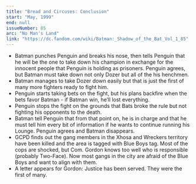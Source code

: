 ```yaml
---
title: "Bread and Circuses: Conclusion"
start: "May, 1999"
end: null
issueNumber: 85
arc: "No Man's Land"
link: "https://dc.fandom.com/wiki/Batman:_Shadow_of_the_Bat_Vol_1_85"
---
```


- Batman punches Penguin and breaks his nose, then tells Penguin that he will be the one to take down his champion in exchange for the innocent people that Penguin is holding as prisoners. Penguin agrees, but Batman must take down not only Dozer but all of the his henchmen.
- Batman manages to take Dozer down easily but that is just the first of many more fighters ready to fight him.
- Penguin starts taking bets on the fight, but his plans backfire when the bets favor Batman - if Batman win, he’ll lost everything.
- Penguin stops the fight on the grounds that Bats broke the rule but not fighting his opponents to the death.
- Batman tell Penguin that from that point on, he is in charge and that he must tell him every bit of information if he wants to continue running his Lounge. Penguin agrees and Batman disappears.
- GCPD finds out the gang members in the Xhosa and Wreckers territory have been killed and the area is tagged with Blue Boys tag. Most of the cops are shocked, but Com. Gordon knows too well who is responsible (probably Two-Face). Now most gangs in the city are afraid of the Blue Boys and want to align with them.
- A letter appears for Gordon: Justice has been served. They were the first of many.
